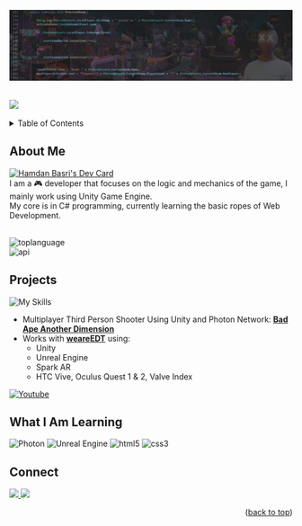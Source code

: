 <a name="readme-top"></a>

<!-- PROFILE PICTURE -->
<div align="center">
<a href="https://github.com/hamdanbasri">
<img src="images/Cover.jpg" alt="Profile Cover">
</a>
</div>
</br>

![](https://komarev.com/ghpvc/?username=hamdanbasri&style=flat-square)

<!-- TABLE OF CONTENTS -->
<details>
  <summary>Table of Contents</summary>
  <ol>
    <li><a href="#about-me">About Me</a></li>
    <li><a href="#projects">Projects</a></li>
    <li><a href="#what-i-am-learning">What I Am Learning</a></li>
    <li><a href="#contact">Contact</a></li>
  </ol>
</details>

<!-- ABOUT ME -->
## About Me
<a href="https://app.daily.dev/hamdanbasri"><img src="https://api.daily.dev/devcards/b176fd46666b41f780001517e830ad8d.png?r=ssq" width="200" alt="Hamdan Basri's Dev Card"/></a></br>
I am a 🎮 developer that focuses on the logic and mechanics of the game, I mainly work using Unity Game Engine.<br>
My core is in C# programming, currently learning the basic ropes of Web Development.
</br>
</br>

![toplanguage][toplang-shield]
</br>
![api][api-shield]


<!-- ONGOING PROJECTS -->
## Projects
![My Skills](https://skillicons.dev/icons?i=unity,unrealengine,cs&perline=3)

<ul>
   <li>Multiplayer Third Person Shooter Using Unity and Photon Network: <strong><a href="https://badape.io/another-dimension/">Bad Ape Another Dimension</a></strong></li>
   <li>Works with <strong><a href="https://www.youtube.com/c/weareedt">weareEDT</a></strong> using: 
   <ul>
      <li> Unity </li>
      <li> Unreal Engine </li>
      <li> Spark AR </li>
      <li> HTC Vive, Oculus Quest 1 & 2, Valve Index </li>
   </ul>
</ul>

[![Youtube][youtube-shield]][youtube-url]

<!-- GETTING STARTED -->
## What I Am Learning
![Photon][photon-shield]
![Unreal Engine][unreal-shield]
![html5][html5-shield]
![css3][css3-shield]

<!-- CONTACT -->
## Connect

<p align="left">
  <a href="https://linkedin.com/in/hamdanbasri">
    <img src="https://skillicons.dev/icons?i=linkedin"/>
  </a>
  <a href="https://twitter.com/its_danisauraus">
    <img src="https://skillicons.dev/icons?i=twitter"/>
  </a>
</p>

<p align="right">(<a href="#readme-top">back to top</a>)</p>

<!-- MARKDOWN LINKS & IMAGES -->
<!-- https://www.markdownguide.org/basic-syntax/#reference-style-links -->
<!-- https://dev.to/envoy_/150-badges-for-github-pnk -->
[twitter-shield]: https://img.shields.io/badge/Twitter-1DA1F2?style=for-the-badge&logo=twitter&logoColor=white
[twitter-url]: https://twitter.com/its_danisauraus
[linkedin-shield]: https://img.shields.io/badge/-LinkedIn-black.svg?style=for-the-badge&logo=linkedin&colorB=555
[linkedin-url]: https://linkedin.com/in/hamdanbasri
[youtube-shield]: https://img.shields.io/badge/YouTube-FF0000?style=for-the-badge&logo=youtube&logoColor=white
[youtube-url]: https://www.youtube.com/c/weareedt
[html5-shield]: https://img.shields.io/badge/HTML5-E34F26?style=for-the-badge&logo=html5&logoColor=white
[css3-shield]: https://img.shields.io/badge/CSS3-1572B6?style=for-the-badge&logo=css3&logoColor=white
[c#-shield]: https://img.shields.io/badge/C%23-239120?style=for-the-badge&logo=c-sharp&logoColor=white
[unity-shield]: https://img.shields.io/badge/Unity-100000?style=for-the-badge&logo=unity&logoColor=white
[made-with-unity-shield]: https://img.shields.io/badge/Made%20with-Unity-57b9d3.svg?style=for-the-badge&logo=unity
[unity-url]: https://unity3d.com
[unreal-shield]: https://img.shields.io/badge/unrealengine-%23313131.svg?style=for-the-badge&logo=unrealengine&logoColor=white
[photon-shield]: https://img.shields.io/badge/-PhotonEngine-blue?style=for-the-badge
[vscode-shield]: 	https://img.shields.io/badge/Visual_Studio_Code-0078D4?style=for-the-badge&logo=visual%20studio%20code&logoColor=white
[toplang-shield]: https://github-readme-stats.vercel.app/api/top-langs/?username=hamdanbasri&theme=chartreuse-dark
[api-shield]: https://github-readme-stats.vercel.app/api?username=hamdanbasri&theme=chartreuse-dark
